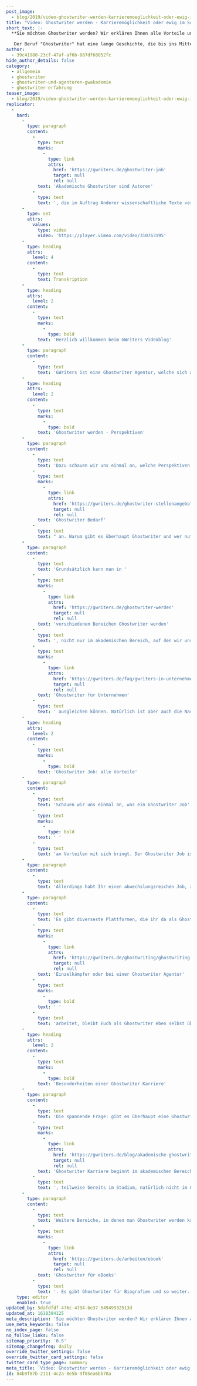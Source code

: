 ```yaml
---
post_image:
  - blog/2019/video-ghostwriter-werden-karrieremoeglichkeit-oder-ewig-im-schatten/Ghostwriter_werden-Karrieremoglichkeit_oder_ewig_im_Schatten-1200x628px.png
title: "Video: Ghostwriter werden - Karrieremöglichkeit oder ewig im Schatten?\_"
short_text: |-
  **Sie möchten Ghostwriter werden? Wir erklären Ihnen alle Vorteile und Besonderheiten einer Ghostwriter Karriere bei GWriters oder als Selbstständiger.**

   Der Beruf "Ghostwriter" hat eine lange Geschichte, die bis ins Mittelalter zurückgeht. Im Zuge der Digitalisierung und der Transformation von Arbeitsprozessen hat sich die Tätigkeit als Ghostwriter als bevorzugter Nebenverdienst für viele Akademiker und freiberufliche Autoren etabliert...
author:
  - 39c41980-23cf-47af-af6b-087df68052fc
hide_author_details: false
category:
  - allgemein
  - ghostwriter
  - ghostwriter-und-agenturen-gwakademie
  - ghostwriter-erfahrung
teaser_image:
  - blog/2019/video-ghostwriter-werden-karrieremoeglichkeit-oder-ewig-im-schatten/Ghostwriter_werden-Karrieremoglichkeit_oder_ewig_im_Schatten-1200x628px.png
replicator:
  -
    bard:
      -
        type: paragraph
        content:
          -
            type: text
            marks:
              -
                type: link
                attrs:
                  href: 'https://gwriters.de/ghostwriter-job'
                  target: null
                  rel: null
            text: 'Akademische Ghostwriter sind Autoren'
          -
            type: text
            text: ', die im Auftrag Anderer wissenschaftliche Texte verfassen, lektorieren, redigieren übersetzen oder auch Studenten coachen, die Hilfe bei der Erstellung einer wissenschaftlichen Arbeit benötigen. Der Beruf "Ghostwriter" hat eine lange Geschichte, die bis ins Mittelalter zurückgeht. Im Zuge der Digitalisierung und der Transformation von Arbeitsprozessen hat sich die Tätigkeit als Ghostwriter als bevorzugter Nebenverdienst für viele Akademiker und freiberufliche Autoren etabliert. Bei GWriters beschäftigen wir eine Vielzahl professioneller Ghostwriter mit akademischem Hintergrund und erhalten regelmäßig Bewerbungen von hochqualifizierten Akademikern, die Ghostwriter werden möchten. Deswegen beschäftigen wir uns in unserem neuesten Videobeitrag näher mit den Perspektiven, den Besonderheiten und den Vorteilen der Tätigkeit als Ghostwriter'
      -
        type: set
        attrs:
          values:
            type: video
            video: 'https://player.vimeo.com/video/310763195'
      -
        type: heading
        attrs:
          level: 4
        content:
          -
            type: text
            text: Transkription
      -
        type: heading
        attrs:
          level: 2
        content:
          -
            type: text
            marks:
              -
                type: bold
            text: 'Herzlich willkommen beim GWriters Videoblog'
      -
        type: paragraph
        content:
          -
            type: text
            text: 'GWriters ist eine Ghostwriter Agentur, welche sich auf wissenschaftliche Arbeiten spezialisiert hat. Unser heutiges Thema betrifft nicht unsere Kunden, sondern die Ghostwriter selber. Der Titel heißt "Ghostwriter werden - Karrieremöglichkeit oder ewig im Schatten?"'
      -
        type: heading
        attrs:
          level: 2
        content:
          -
            type: text
            marks:
              -
                type: bold
            text: 'Ghostwriter werden - Perspektiven'
      -
        type: paragraph
        content:
          -
            type: text
            text: 'Dazu schauen wir uns einmal an, welche Perspektiven man als freiberuflicher Ghostwriter eigentlich hat. Im ersten Punkt schauen wir uns dafür einmal die Gründe für den '
          -
            type: text
            marks:
              -
                type: link
                attrs:
                  href: 'https://gwriters.de/ghostwriter-stellenangebote'
                  target: null
                  rel: null
            text: 'Ghostwriter Bedarf'
          -
            type: text
            text: " an. Warum gibt es überhaupt Ghostwriter und wer nutzt Ghostwriter eigentlich?\_"
      -
        type: paragraph
        content:
          -
            type: text
            text: 'Grundsätzlich kann man in '
          -
            type: text
            marks:
              -
                type: link
                attrs:
                  href: 'https://gwriters.de/ghostwriter-werden'
                  target: null
                  rel: null
            text: 'verschiedenen Bereichen Ghostwriter werden'
          -
            type: text
            text: ', nicht nur im akademischen Bereich, auf den wir uns spezialisiert haben, sondern auch für andere Bereiche wie z.B. für Unternehmen. Das kann aus einem Mangel an Kapazitäten an professionellen Schreibern sein, ein Mangel an Schreibfähigkeiten der Mitarbeiter im Unternehmen und an Kenntnissen. Hier können Ghostwriter zum Einsatz für Unternehmensbroschüren kommen, für Infoblätter und Merkblätter. Auch für Überarbeitung von Texten, für Reden und so weiter. Das heißt, es handelt sich um einen Mangel an Textschreibern im Unternehmen, den '
          -
            type: text
            marks:
              -
                type: link
                attrs:
                  href: 'https://gwriters.de/faq/gwriters-in-unternehmen'
                  target: null
                  rel: null
            text: 'Ghostwriter für Unternehmen'
          -
            type: text
            text: ' ausgleichen können. Natürlich ist aber auch die Nachfrage nach akademischen Ghostwritern da, das mitunter auch bei Studenten - das ist, glaube ich, jedem mittlerweile klar und brauch ich sicherlich nicht weiter darauf eingehen.'
      -
        type: heading
        attrs:
          level: 2
        content:
          -
            type: text
            marks:
              -
                type: bold
            text: 'Ghostwriter Job: alle Vorteile'
      -
        type: paragraph
        content:
          -
            type: text
            text: 'Schauen wir uns einmal an, was ein Ghostwriter Job'
          -
            type: text
            marks:
              -
                type: bold
            text: ' '
          -
            type: text
            text: 'an Vorteilen mit sich bringt. Der Ghostwriter Job ist sicherlich nicht so wie im Ghostwriter Film. Allerdings bringt dieser eben eine Abwechslung mit sich, die es in vielen anderen Bereichen nicht gibt. Sicherlich sagt dem einen oder anderen, der sich dies hier anschaut, auch der Begriff des Digitalen Nomaden etwas. Ein Ghostwriter kann zwar nicht dieses komplette Digitalnomaden-Leben führen, also kann nicht unbedingt am Strand in Thailand sitzen und von da aus schreiben, da der Zugang zu Hardcopies, also zu Literatur aus Bibliotheken natürlich essentiell ist.'
      -
        type: paragraph
        content:
          -
            type: text
            text: 'Allerdings habt Ihr einen abwechslungsreichen Job, zeitliche Flexibilität, grundsätzlich Ortsungebundenheit, mit der Einschränkung, wie gesagt, des Zugriffs auf ordentliche Literatur. Ihr seid also komplett flexibel, habt mehrere Einnahmequellen als Textschreiber, wenn Ihr Euch entschließt, Ghostwriter werden zu wollen. Da Ihr als Freiberufler nicht nur für ein, sondern für mehrere Unternehmen arbeitet. Das können professionelle Ghostwriter Agenturen aus dem akademischen Bereich sein, das können andere Schreibaufträge sein.'
      -
        type: paragraph
        content:
          -
            type: text
            text: 'Es gibt diverseste Plattformen, die ihr da als Ghostwriter nutzen könnt. Ihr könnt natürlich auch als Ghostwriter selbst aktiv werden und ganz selbstständig für Euch werben oder eben eine Plattform nutzen. Also ob Ihr als '
          -
            type: text
            marks:
              -
                type: link
                attrs:
                  href: 'https://gwriters.de/ghostwriting/ghostwriting-agentur'
                  target: null
                  rel: null
            text: 'Einzelkämpfer oder bei einer Ghostwriter Agentur'
          -
            type: text
            marks:
              -
                type: bold
            text: ' '
          -
            type: text
            text: 'arbeitet, bleibt Euch als Ghostwriter eben selbst überlassen.'
      -
        type: heading
        attrs:
          level: 2
        content:
          -
            type: text
            marks:
              -
                type: bold
            text: 'Besonderheiten einer Ghostwriter Karriere'
      -
        type: paragraph
        content:
          -
            type: text
            text: 'Die spannende Frage: gibt es überhaupt eine Ghostwriter Karriere? Grundsätzlich ist natürlich dazu zu sagen, als Ghostwriter arbeitet man in der Regel als Freiberufler. Es gibt dann also nicht diese klassische Unternehmenskarriere, wie man sie in einem großen Konzern hat. Allerdings ist dies natürlich heute immer immer rarer auch im Angestelltenverhältnis. Die '
          -
            type: text
            marks:
              -
                type: link
                attrs:
                  href: 'https://gwriters.de/blog/akademische-ghostwriter-gwriters'
                  target: null
                  rel: null
            text: 'Ghostwriter Karriere beginnt im akademischen Bereich'
          -
            type: text
            text: ', teilweise bereits im Studium, natürlich nicht im Grundstudium. Allerdings bei Studenten, die selbst gerade in den letzten Zügen ihres Master sind oder diesen eben abgeschlossen haben und ein Doktorat anstreben. Da finden wir ganz ganz viele Menschen dabei, die sich dazu entschließen als Ghostwriter tätig zu werden. Das Honorar ist mehr als nur ein einfacher Nebenverdienst. Gerade im akademischen Ghostwriting werden von Ghostwritern mittlerweile Honorare aufgerufen, die schon ziemlich gut fürs Überleben reichen und auch darüber hinaus. Dementsprechend ist das nicht ein einfacher Nebenjob, sondern kann wirklich den Lebensunterhalt finanzieren.'
      -
        type: paragraph
        content:
          -
            type: text
            text: 'Weitere Bereiche, in denen man Ghostwriter werden kann, sind nicht nur im akademischen Bereich, sondern eben auch im Film- oder Musikgeschäft. In der Literatur gibt es Ghostwriter für Reden, Ghostwriter für Sachbücher oder '
          -
            type: text
            marks:
              -
                type: link
                attrs:
                  href: 'https://gwriters.de/arbeiten/ebook'
                  target: null
                  rel: null
            text: 'Ghostwriter für eBooks'
          -
            type: text
            text: '. Es gibt Ghostwriter für Biografien und so weiter. Im Grunde werdet Ihr also als Ghostwriter im akademischen Bereich sogar dafür bezahlt, neue Dinge zu lernen oder Euren Horizont in eurem Themenbereich noch zu erweitern, dies an andere weiterzugeben, dieses Wissen und Euren Schreibstil zu verfeinern. Ihr könnt weiterkommen, indem Ihr eben andere Aufträge annehmt und auch kreative Aufgaben ausführt. Das heißt, es gibt eine Entwicklung und es gibt quasi auch eine ordentliche Karriere als Ghostwriter. Ich hoffe, ich konnte euch damit das ganze Thema etwas näher bringen und freue mich, wenn Ihr auch beim nächsten Mal wieder mit dabei seid.'
    type: editor
    enabled: true
updated_by: 5dafdfdf-476c-4794-be37-54949932513d
updated_at: 1618394125
meta_description: 'Sie möchten Ghostwriter werden? Wir erklären Ihnen alle Vorteile und Besonderheiten einer Ghostwriter Karriere bei GWriters oder als Selbstständiger.'
use_meta_keywords: false
no_index_page: false
no_follow_links: false
sitemap_priority: '0.5'
sitemap_changefreq: daily
override_twitter_settings: false
override_twitter_card_settings: false
twitter_card_type_page: summary
meta_title: 'Video: Ghostwriter werden - Karrieremöglichkeit oder ewig im Schatten? • GWriters.de'
id: 84b9f87b-2111-4c2a-8e5b-9f05ea6bb78a
---
```

